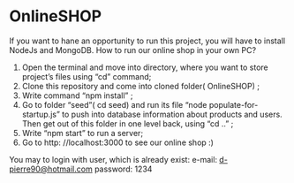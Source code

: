 # OnlineSHOP
If you want to hane an opportunity to run this project, you will have to install NodeJs and MongoDB. 
How to run our online shop in your own PC? 
 1. Open the terminal and move into directory, where you want to store project’s files using “cd” command;
 2. Clone this repository and come into cloned folder( OnlineSHOP) ;
 3. Write command “npm install” ;
 4. Go to folder “seed”( cd seed) and run its file “node populate-for-startup.js” to push  into database information about products and users. Then get out of this folder in one level back, using “cd ..” ;
 5. Write “npm start” to run a server;
 6. Go to http: //localhost:3000 to see our online shop :)
 
 You may to login with user, which is already exist:
 e-mail: d-pierre90@hotmail.com
 password: 1234
